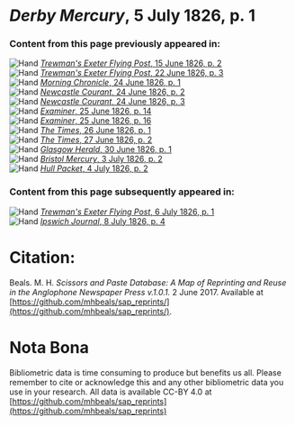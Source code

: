 # *Derby Mercury*, 5 July 1826, p. 1  
  
### Content from this page previously appeared in:  
![Hand](http://scissorsandpaste.net/wp-content/uploads/2017/06/smallhandpointer.png) [*Trewman's Exeter Flying Post*, 15 June 1826, p. 2](https://mhbeals.github.io/sap_html/Trewman's-Exeter-Flying-Post/Trewman's-Exeter-Flying-Post-15-June-1826-p-2)  
![Hand](http://scissorsandpaste.net/wp-content/uploads/2017/06/smallhandpointer.png) [*Trewman's Exeter Flying Post*, 22 June 1826, p. 3](https://mhbeals.github.io/sap_html/Trewman's-Exeter-Flying-Post/Trewman's-Exeter-Flying-Post-22-June-1826-p-3)  
![Hand](http://scissorsandpaste.net/wp-content/uploads/2017/06/smallhandpointer.png) [*Morning Chronicle*, 24 June 1826, p. 1](https://mhbeals.github.io/sap_html/Morning-Chronicle/Morning-Chronicle-24-June-1826-p-1)  
![Hand](http://scissorsandpaste.net/wp-content/uploads/2017/06/smallhandpointer.png) [*Newcastle Courant*, 24 June 1826, p. 2](https://mhbeals.github.io/sap_html/Newcastle-Courant/Newcastle-Courant-24-June-1826-p-2)  
![Hand](http://scissorsandpaste.net/wp-content/uploads/2017/06/smallhandpointer.png) [*Newcastle Courant*, 24 June 1826, p. 3](https://mhbeals.github.io/sap_html/Newcastle-Courant/Newcastle-Courant-24-June-1826-p-3)  
![Hand](http://scissorsandpaste.net/wp-content/uploads/2017/06/smallhandpointer.png) [*Examiner*, 25 June 1826, p. 14](https://mhbeals.github.io/sap_html/Examiner/Examiner-25-June-1826-p-14)  
![Hand](http://scissorsandpaste.net/wp-content/uploads/2017/06/smallhandpointer.png) [*Examiner*, 25 June 1826, p. 16](https://mhbeals.github.io/sap_html/Examiner/Examiner-25-June-1826-p-16)  
![Hand](http://scissorsandpaste.net/wp-content/uploads/2017/06/smallhandpointer.png) [*The Times*, 26 June 1826, p. 1](https://mhbeals.github.io/sap_html/The-Times/The-Times-26-June-1826-p-1)  
![Hand](http://scissorsandpaste.net/wp-content/uploads/2017/06/smallhandpointer.png) [*The Times*, 27 June 1826, p. 2](https://mhbeals.github.io/sap_html/The-Times/The-Times-27-June-1826-p-2)  
![Hand](http://scissorsandpaste.net/wp-content/uploads/2017/06/smallhandpointer.png) [*Glasgow Herald*, 30 June 1826, p. 1](https://mhbeals.github.io/sap_html/Glasgow-Herald/Glasgow-Herald-30-June-1826-p-1)  
![Hand](http://scissorsandpaste.net/wp-content/uploads/2017/06/smallhandpointer.png) [*Bristol Mercury*, 3 July 1826, p. 2](https://mhbeals.github.io/sap_html/Bristol-Mercury/Bristol-Mercury-3-July-1826-p-2)  
![Hand](http://scissorsandpaste.net/wp-content/uploads/2017/06/smallhandpointer.png) [*Hull Packet*, 4 July 1826, p. 2](https://mhbeals.github.io/sap_html/Hull-Packet/Hull-Packet-4-July-1826-p-2)  
  
### Content from this page subsequently appeared in:  
![Hand](http://scissorsandpaste.net/wp-content/uploads/2017/06/smallhandpointer.png) [*Trewman's Exeter Flying Post*, 6 July 1826, p. 1](https://mhbeals.github.io/sap_html/Trewman's-Exeter-Flying-Post/Trewman's-Exeter-Flying-Post-6-July-1826-p-1)  
![Hand](http://scissorsandpaste.net/wp-content/uploads/2017/06/smallhandpointer.png) [*Ipswich Journal*, 8 July 1826, p. 4](https://mhbeals.github.io/sap_html/Ipswich-Journal/Ipswich-Journal-8-July-1826-p-4)  


# Citation: 

Beals. M. H. *Scissors and Paste Database: A Map of Reprinting and Reuse in the Anglophone Newspaper Press v.1.0.1.* 2 June 2017. Available at [https://github.com/mhbeals/sap_reprints/](https://github.com/mhbeals/sap_reprints/). 

# Nota Bona

Bibliometric data is time consuming to produce but benefits us all. Please remember to cite or acknowledge this and any other bibliometric data you use in your research. All data is available CC-BY 4.0 at [https://github.com/mhbeals/sap_reprints](https://github.com/mhbeals/sap_reprints)